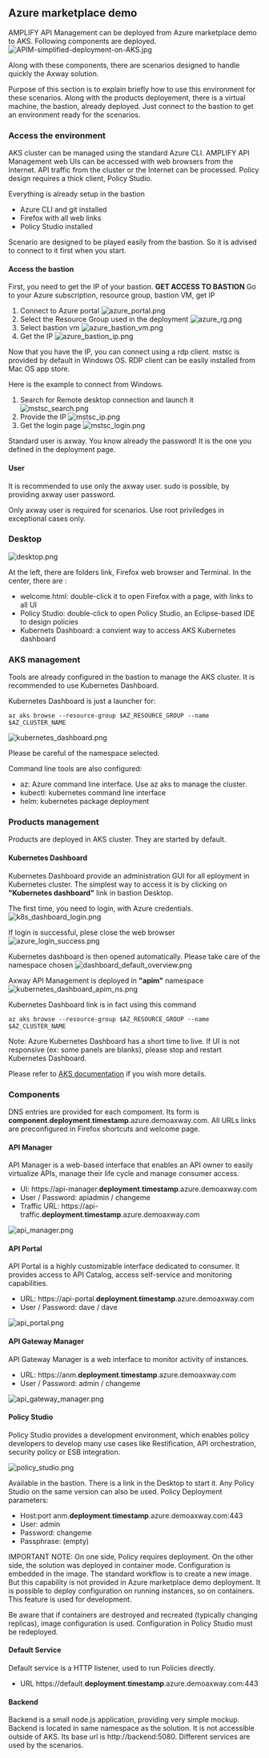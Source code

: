 ## Azure marketplace demo

AMPLIFY API Management can be deployed from Azure marketplace demo to AKS. Following components are deployed. 
![APIM-simplified-deployment-on-AKS.jpg](APIM-simplified-deployment-on-AKS.jpg)

Along with these components, there are scenarios designed to handle quickly the Axway solution.

Purpose of this section is to explain briefly how to use this environment for these scenarios. Along with the products deployement, there is a virtual machine, the bastion, already deployed. Just connect to the bastion to get an environment ready for the scenarios.

### Access the environment

AKS cluster can be managed using the standard Azure CLI. 
AMPLIFY API Management web UIs can be accessed with web browsers from the Internet. API traffic from the cluster or the Internet can be processed.
Policy design requires a thick client, Policy Studio.

Everything is already setup in the bastion
- Azure CLI and git installed
- Firefox with all web links
- Policy Studio installed

Scenario are designed to be played easily from the bastion. So it is advised to connect to it first when you start.

#### Access the bastion

First, you need to get the IP of your bastion.
**GET ACCESS TO BASTION**
Go to your Azure subscription, resource group, bastion VM, get IP
1. Connect to Azure portal
![azure_portal.png](./imgs/azure_portal.png)
2. Select the Resource Group used in the deployment
![azure_rg.png](./imgs/azure_rg.png)
3. Select bastion vm
![azure_bastion_vm.png](./imgs/azure_bastion_vm.png)
4. Get the IP
![azure_bastion_ip.png](./imgs/azure_bastion_ip.png)

Now that you have the IP, you can connect using a rdp client. mstsc is provided by default in Windows OS. RDP client can be easily installed from Mac OS app store. 

Here is the example to connect from Windows.
1. Search for Remote desktop connection and launch it
![mstsc_search.png](./imgs/mstsc_search.png)
2. Provide the IP
![mstsc_ip.png](./imgs/mstsc_ip.png)
3. Get the login page
![mstsc_login.png](./imgs/mstsc_login.png)

Standard user is axway. 
You know already the password! It is the one you defined in the deployment page.


#### User

It is recommended to use only the axway user.
sudo is possible, by providing axway user password.

Only axway user is required for scenarios. Use root priviledges in exceptional cases only.


### Desktop

![desktop.png](./imgs/desktop.png)

At the left, there are folders link, Firefox web browser and Terminal.
In the center, there are :
- welcome.html: double-click it to open Firefox with a page, with links to all UI
- Policy Studio: double-click to open Policy Studio, an Eclipse-based IDE to design policies 
- Kubernets Dashboard: a convient way to access AKS Kubernetes dashboard

### AKS management

Tools are already configured in the bastion to manage the AKS cluster. It is recommended to use Kubernetes Dashboard. 

Kubernetes Dashboard is just a launcher for:
```
az aks browse --resource-group $AZ_RESOURCE_GROUP --name $AZ_CLUSTER_NAME
```

![kubernetes_dashboard.png](./imgs/kubernetes_dashboard.png)

Please be careful of the namespace selected.

Command line tools are also configured:
- az: Azure command line interface. Use az aks to manage the cluster.
- kubectl: kubernetes command line interface
- helm: kubernetes package deployment  



### Products management

Products are deployed in AKS cluster. They are started by default.

#### Kubernetes Dashboard

Kubernetes Dashboard provide an administration GUI for all eployment in Kubernetes cluster.
The simplest way to access it is by clicking on **"Kubernetes dashboard"** link in bastion Desktop.

The first time, you need to login, with Azure credentials.
![k8s_dashboard_login.png](./imgs/k8s_dashboard_login.png)

If login is successful, plese close the web browser
![azure_login_success.png](./imgs/azure_login_success.png)

Kubernetes dashboard is then opened automatically. Please take care of the namespace chosen
![dashboard_default_overview.png](./imgs/dashboard_default_overview.png)

Axway API Management is deployed in **"apim"** namespace
![kubernetes_dashboard_apim_ns.png](./imgs/kubernetes_dashboard_apim_ns.png)


Kubernetes Dashboard link is in fact using this command
```
az aks browse --resource-group $AZ_RESOURCE_GROUP --name $AZ_CLUSTER_NAME
```

Note: Azure Kubernetes Dashboard has a short time to live. If UI is not responsive (ex: some panels are blanks), please stop and restart Kubernetes Dashboard.


Please refer to [AKS documentation](https://docs.microsoft.com/en-us/azure/aks/kubernetes-dashboard) if you wish more details.


### Components
DNS entries are provided for each compoment. Its form is **component**.**deployment**.**timestamp**.azure.demoaxway.com.
All URLs links are preconfigured in Firefox shortcuts and welcome page.

#### API Manager

API Manager is a web-based interface that enables an API owner to easily virtualize APIs, manage their life cycle and manage consumer access.
- UI: https://api-manager.**deployment**.**timestamp**.azure.demoaxway.com
- User / Password: apiadmin / changeme
- Traffic URL: https://api-traffic.**deployment**.**timestamp**.azure.demoaxway.com

![api_manager.png](api_manager.png)



#### API Portal

API Portal is a highly customizable interface dedicated to consumer. It provides access to API Catalog, access self-service and monitoring capabilities.
- URL: https://api-portal.**deployment**.**timestamp**.azure.demoaxway.com
- User / Password: dave / dave

![api_portal.png](./imgs/api_portal.png)

#### API Gateway Manager

API Gateway Manager is a web interface to monitor activity of instances.
- URL: https://anm.**deployment**.**timestamp**.azure.demoaxway.com
- User / Password: admin / changeme

![api_gateway_manager.png](./imgs/api_gateway_manager.png)

#### Policy Studio

Policy Studio provides a development environment, which enables policy developers to develop many use cases like Restification, API orchestration, security policy or ESB integration. 

![policy_studio.png](./imgs/policy_studio.png)

Available in the bastion. There is a link in the Desktop to start it. Any Policy Studio on the same version can also be used.
Policy Deployment parameters:
- Host:port anm.**deployment**.**timestamp**.azure.demoaxway.com:443
- User: admin
- Password:  changeme
- Passphrase: (empty)

IMPORTANT NOTE:
On one side, Policy requires deployment.
On the other side, the solution was deployed in container mode. Configuration is embedded in the image. The standard workflow is to create a new image. But this capability is not provided in Azure marketplace demo deployment. 
It is possible to deploy configuration on running instances, so on containers. This feature is used for development.

Be aware that if containers are destroyed and recreated (typically changing replicas), image configuration is used. Configuration in Policy Studio must be redeployed.

#### Default Service

Default service is a HTTP listener, used to run Policies directly.  
- URL https://default.**deployment**.**timestamp**.azure.demoaxway.com:443

#### Backend

Backend is a small node.js application, providing very simple mockup.
Backend is located in same namespace as the solution. It is not accessible outside of AKS. Its base url is http://backend:5080. Different services are used by the scenarios.

